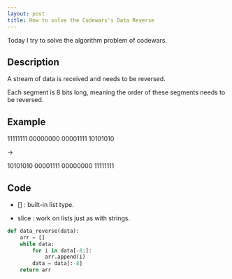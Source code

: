 ```yaml
---
layout: post
title: How to solve the Codewars's Data Reverse
---
```


Today I try to solve the algorithm problem of codewars.

## Description

A stream of data is received and needs to be reversed.

Each segment is 8 bits long, meaning the order of these segments needs to be reversed.

## Example

11111111  00000000  00001111  10101010

->

10101010  00001111  00000000  11111111

## Code

* [] : built-in list type.

* slice : work on lists just as with strings.

```python
def data_reverse(data):
    arr = []
    while data:
        for i in data[-8:]:
            arr.append(i)
        data = data[:-8]
    return arr
```